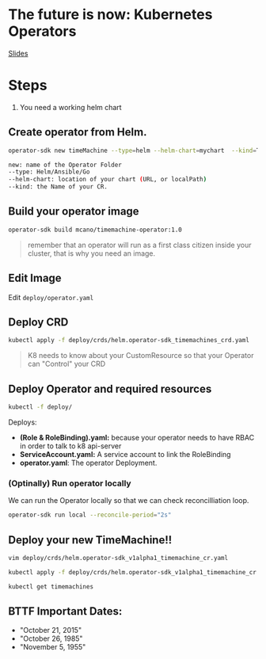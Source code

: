 # The future is now: Kubernetes Operators


<!-- <img src="/.docs/img/bolt.png"  alt="" style="width:30px;"> -->


[Slides](https://www.slideshare.net/MarcosCano2/the-future-is-now-kubernetes-operator-sdk)

# Steps

1. You need a working helm chart

## Create operator from Helm.

```bash
operator-sdk new timeMachine --type=helm --helm-chart=mychart  --kind=TimeMachine
```

```bash
new: name of the Operator Folder
--type: Helm/Ansible/Go
--helm-chart: location of your chart (URL, or localPath)
--kind: the Name of your CR.
```

## Build your operator image

```bash
operator-sdk build mcano/timemachine-operator:1.0
```
> remember that an operator will run as a first class citizen inside your cluster, that is why you need an image.

## Edit Image
Edit `deploy/operator.yaml`

## Deploy CRD

```bash
kubectl apply -f deploy/crds/helm.operator-sdk_timemachines_crd.yaml 
```

> K8 needs to know about your CustomResource so that your Operator can "Control" your CRD

## Deploy Operator and required resources
```bash
kubectl -f deploy/
```

Deploys:
- **(Role & RoleBinding).yaml:** because your operator needs to have RBAC in order to talk to k8 api-server
- **ServiceAccount.yaml:** A service account to link the RoleBinding
- **operator.yaml**: The operator Deployment.

### (Optinally) Run operator locally

We can run the Operator locally so that we can check reconcilliation loop.

```bash
operator-sdk run local --reconcile-period="2s"
```

## Deploy your new TimeMachine!!

```bash
vim deploy/crds/helm.operator-sdk_v1alpha1_timemachine_cr.yaml

kubectl apply -f deploy/crds/helm.operator-sdk_v1alpha1_timemachine_cr.yaml

kubectl get timemachines

```

## BTTF Important Dates:

- "October 21, 2015"
- "October 26, 1985"
- "November 5, 1955"